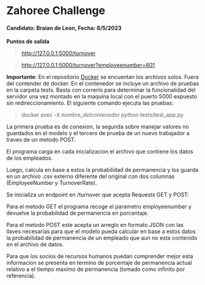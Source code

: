 
# Zahoree Challenge

#### Candidato: **Braian de Leon**, Fecha: **8/5/2023**

**Puntos de salida**

> http://127.0.0.1:5000/turnover

> http://127.0.0.1:5000/turnover?employeenumber=601

**Importante**: En el repositorio [Docker](https://github.com/braiandeleon/docker) se encuentan los archivos solos. Fuera del contender de docker. En el contenedor se incluye un archivo de pruebas en la carpeta tests. Basta con correrlo para determinar la funcionalidad del servidor una vez montado en la maquina local con el puerto 5000 expuesto sin redireccionamiento. El siguiente comando ejecuta las pruebas:

> docker exec -it *nombre_delcontenedor* python tests/test_app.py 

La primera prueba es de conexion, la segunda sobre manejar valores no guardados en el modelo y el tercero de prueba de un nuevo trabajador a traves de un metodo POST. 

El programa carga en cada inicializacion el archivo que contiene los datos de los empleados. 

Luego, calcula en base a estos la probabilidad de permanencia y los guarda en un archivo .csv externo diferente del original con dos columnas (EmployeeNumber y TurnoverRate).

Se inicializa un endpoint en /turnover que acepta Requests GET y POST: 

Para el metodo GET el programa recoge el parametro employeenumber y devuelve la probabilidad de permanencia en porcentaje.

Para el metodo POST este acepta un arreglo en formato JSON con las llaves necesarias para que el modelo pueda calcular en base a estos datos la probabilidad de permanencia de un empleado que aun no esta contenido en el archivo de datos. 

Para que los socios de recursos humanos puedan comprender mejor esta informacion se presenta en termino de porcentaje de permanencia actual relativo a el tiempo maximo de permanencia (tomado como infinito por referencia). 


 
